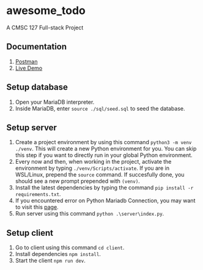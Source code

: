 # awesome_todo

A CMSC 127 Full-stack Project
## Documentation

1. [Postman](https://vrfdivino.postman.co/workspace/CMSC-127-Project~35fdb369-819b-4028-ab4a-2e2be2dd5e5b/overview) 
2. [Live Demo](http://cmsc127.koreacentral.cloudapp.azure.com/)

## Setup database

1. Open your MariaDB interpreter.
2. Inside MariaDB, enter `source ./sql/seed.sql` to seed the database.

## Setup server

1. Create a project environment by using this command `python3 -m venv ./venv`.
   This will create a new Python environment for you. You can skip this step if you want to directly run in your global Python environment.
2. Every now and then, when working in the project, activate the environment by typing
   `./venv/Scripts/activate`. If you are in WSL/Linux, prepend the `source` command.
   If succesfully done, you should see a new prompt prepended with `(venv)`.
3. Install the latest dependencies by typing the command `pip install -r requirements.txt`.
4. If you encountered error on Python Mariadb Connection, you may want to visit this [page](https://stackoverflow.com/questions/62584959/python-mariadb-pip-install-failed-missing-mariadb-config).
5. Run server using this command `python .\server\index.py`.

## Setup client

1. Go to client using this command `cd client`.
2. Install dependencies `npm install`.
3. Start the client `npm run dev`.
